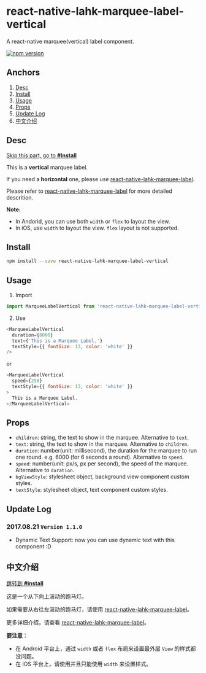 # react-native-lahk-marquee-label-vertical
A react-native marquee(vertical) label component. 

[![npm version](https://badge.fury.io/js/react-native-lahk-marquee-label-vertical.svg)](https://badge.fury.io/js/react-native-lahk-marquee-label-vertical)

## Anchors

1. [Desc](#desc)
2. [Install](#install)
3. [Usage](#usage)
4. [Props](#props)
5. [Update Log](#update-log)
6. [中文介绍](#中文介绍)

## Desc

[Skip this part, go to **#Install**](#install)

This is a **vertical** marquee label. 

If you need a **horizontal** one, please use [react-native-lahk-marquee-label](https://github.com/cheng-kang/react-native-lahk-marquee-label).

Please refer to [react-native-lahk-marquee-label](https://github.com/cheng-kang/react-native-lahk-marquee-label) for more detailed descrition.

**Note:**

- In Andorid, you can use both `width` or `flex` to layout the view.
- In iOS, use `width` to layout the view. `flex` layout is not supported.


## Install

```sh
npm install --save react-native-lahk-marquee-label-vertical
```

## Usage

1. Import

```js
import MarqueeLabelVertical from 'react-native-lahk-marquee-label-vertical';
```

2. Use

```js
<MarqueeLabelVertical
  duration={8000}
  text={'This is a Marquee Label.'}
  textStyle={{ fontSize: 13, color: 'white' }}
/>
```

or

```js
<MarqueeLabelVertical
  speed={250}
  textStyle={{ fontSize: 13, color: 'white' }}
>
  This is a Marquee Label.
</MarqueeLabelVertical>
```

## Props

- `children`: string, the text to show in the marquee. Alternative to `text`.
- `text`: string, the text to show in the marquee. Alternative to `children`.
- `duration`: number(unit: millisecond), the duration for the marquee to run one round. e.g. 6000 (for 6 seconds a round). Alternative to `speed`.
- `speed`: number(unit: px/s, px per second), the speed of the marquee. Alternative to `duration`.
- `bgViewStyle`: stylesheet object, background view component custom styles.
- `textStyle`: stylesheet object, text component custom styles.

## Update Log

### 2017.08.21 `Version 1.1.0`

- Dynamic Text Support: now you can use dynamic text with this component :D


## 中文介绍

[跳转到 **#install**](#install)

这是一个从下向上滚动的跑马灯。

如果需要从右往左滚动的跑马灯，请使用 [react-native-lahk-marquee-label](https://github.com/cheng-kang/react-native-lahk-marquee-label)。

更多详细介绍，请查看 [react-native-lahk-marquee-label](https://github.com/cheng-kang/react-native-lahk-marquee-label)。

**要注意：**

- 在 Android 平台上，通过 `width` 或者 `flex` 布局来设置最外层 `View` 的样式都没问题。
- 在 iOS 平台上，请使用并且只能使用 `width` 来设置样式。
